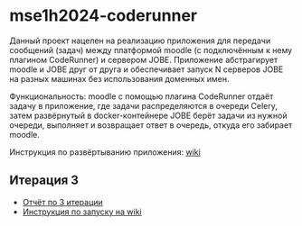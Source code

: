 # mse1h2024-coderunner

Данный проект нацелен на реализацию приложения для передачи сообщений (задач) между платформой moodle (с подключённым к нему плагином CodeRunner) и сервером JOBE. Приложение абстрагирует moodle и JOBE друг от друга и обеспечивает запуск N серверов JOBE на разных машинах без использования доменных имен. 

Функциональность: moodle с помощью плагина CodeRunner отдаёт задачу в приложение, где задачи распределяются в очереди Celery, затем развёрнутый в docker-контейнере JOBE берёт задачи из нужной очереди, выполняет и возвращает ответ в очередь, откуда его забирает moodle.

Инструкция по развёртыванию приложения: [wiki](https://github.com/moevm/mse1h2024-coderunner/wiki/%D0%A1%D0%B5%D1%80%D0%B2%D0%B5%D1%80%E2%80%90%D0%BE%D0%B1%D0%B5%D1%80%D1%82%D0%BA%D0%B0)


## Итерация 3

- [Отчёт по 3 итерации](https://drive.google.com/file/d/1gqEwUiB_PlckYw4Uyos5yV7DWGEiGOQW/view?usp=sharing)
- [Инструкция по запуску на wiki](https://github.com/moevm/mse1h2024-coderunner/wiki/%D0%98%D0%BD%D1%81%D1%82%D1%80%D1%83%D0%BA%D1%86%D0%B8%D1%8F-%D0%BF%D0%BE-%D0%B7%D0%B0%D0%BF%D1%83%D1%81%D0%BA%D1%83-%D0%BF%D0%B5%D1%80%D0%B2%D0%BE%D0%B9-%D0%B2%D0%B5%D1%80%D1%81%D0%B8%D0%B8)

